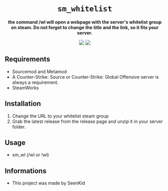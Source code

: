 <div align="center">
  <h1><code>sm_whitelist</code></h1>
  <p>
    <strong>the command /wl will open a webpage with the server's whitelist group on steam. Do not forget to change the title and the link, so it fits your server.</strong>
  </p>
  <p style="margin-bottom: 0.5ex;">
    <img
        src="https://img.shields.io/github/downloads/SeenKid/sm_whitelist/total"
    />
    <img
        src="https://img.shields.io/github/repo-size/SeenKid/sm_whitelist"
    />
  </p>
</div>


## Requirements ##
- Sourcemod and Metamod
- A Counter-Strike: Source or Counter-Strike: Global Offensive server is always a requirement.
- SteamWorks


## Installation ##
1. Change the URL to your whitelist steam group
1. Grab the latest release from the release page and unzip it in your server folder.

## Usage ##
- sm_wl (/wl or !wl)

## Informations ##
- This project was made by SeenKid
